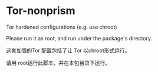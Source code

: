 # Tor-nonprism
Tor hardened configurations (e.g. use chroot)

Please run it as root, and run under the package's directory.

这套加强的Tor 配置包括了让 Tor 以chroot形式运行。

请用 root运行此脚本，并在本包目录下运行。
